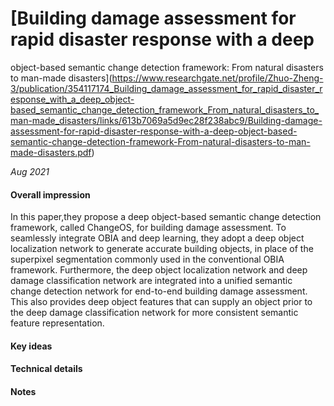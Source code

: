# [Building damage assessment for rapid disaster response with a deep
object-based semantic change detection framework: From natural disasters
to man-made disasters](https://www.researchgate.net/profile/Zhuo-Zheng-3/publication/354117174_Building_damage_assessment_for_rapid_disaster_response_with_a_deep_object-based_semantic_change_detection_framework_From_natural_disasters_to_man-made_disasters/links/613b7069a5d9ec28f238abc9/Building-damage-assessment-for-rapid-disaster-response-with-a-deep-object-based-semantic-change-detection-framework-From-natural-disasters-to-man-made-disasters.pdf)

_Aug 2021_

#### Overall impression
In this paper,they propose a deep object-based semantic change detection framework, called ChangeOS, for building damage
assessment. To seamlessly integrate OBIA and deep learning, they adopt a deep object localization network to
generate accurate building objects, in place of the superpixel segmentation commonly used in the conventional
OBIA framework. Furthermore, the deep object localization network and deep damage classification network are
integrated into a unified semantic change detection network for end-to-end building damage assessment. This
also provides deep object features that can supply an object prior to the deep damage classification network for
more consistent semantic feature representation.
 
#### Key ideas

#### Technical details



#### Notes
